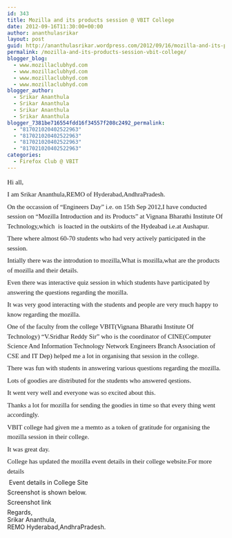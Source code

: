 ```yaml
---
id: 343
title: Mozilla and its products session @ VBIT College
date: 2012-09-16T11:30:00+00:00
author: ananthulasrikar
layout: post
guid: http://ananthulasrikar.wordpress.com/2012/09/16/mozilla-and-its-products-session-vbit-college/
permalink: /mozilla-and-its-products-session-vbit-college/
blogger_blog:
  - www.mozillaclubhyd.com
  - www.mozillaclubhyd.com
  - www.mozillaclubhyd.com
  - www.mozillaclubhyd.com
blogger_author:
  - Srikar Ananthula
  - Srikar Ananthula
  - Srikar Ananthula
  - Srikar Ananthula
blogger_7381be716554fdd16f34557f208c2492_permalink:
  - "817021020402522963"
  - "817021020402522963"
  - "817021020402522963"
  - "817021020402522963"
categories:
  - Firefox Club @ VBIT
---
```

<div dir="ltr" style="text-align:left;">
  </p> 
  
  <div style="font-family:Georgia, 'Palatino Linotype', 'Book Antiqua', 'URW Palladio L', Baskerville, Meiryo, 'Hiragino Mincho Pro', 'MS PMincho', serif;font-size:15px;line-height:22.5px;margin-bottom:6px;margin-top:6px;padding:0;">
    Hi all,
  </div>
  
  <div style="font-family:Georgia, 'Palatino Linotype', 'Book Antiqua', 'URW Palladio L', Baskerville, Meiryo, 'Hiragino Mincho Pro', 'MS PMincho', serif;font-size:15px;line-height:22.5px;margin-bottom:6px;margin-top:6px;padding:0;">
    I am Srikar Ananthula,REMO of Hyderabad,AndhraPradesh.
  </div>
  
  <div style="font-family:Georgia, 'Palatino Linotype', 'Book Antiqua', 'URW Palladio L', Baskerville, Meiryo, 'Hiragino Mincho Pro', 'MS PMincho', serif;font-size:15px;line-height:22.5px;margin-bottom:6px;margin-top:6px;padding:0;">
    On the occassion of &#8220;Engineers Day&#8221; i.e. on 15th Sep 2012,I have conducted session on &#8220;Mozilla Introduction and its Products&#8221; at Vignana Bharathi Institute Of Technology,which  is loacted in the outskirts of the Hydeabad i.e.at Aushapur.
  </div>
  
  <div style="font-family:Georgia, 'Palatino Linotype', 'Book Antiqua', 'URW Palladio L', Baskerville, Meiryo, 'Hiragino Mincho Pro', 'MS PMincho', serif;font-size:15px;line-height:22.5px;margin-bottom:6px;margin-top:6px;padding:0;">
    There where almost 60-70 students who had very actively participated in the session.
  </div>
  
  <div style="font-family:Georgia, 'Palatino Linotype', 'Book Antiqua', 'URW Palladio L', Baskerville, Meiryo, 'Hiragino Mincho Pro', 'MS PMincho', serif;font-size:15px;line-height:22.5px;margin-bottom:6px;margin-top:6px;padding:0;">
    Intially there was the introdution to mozilla,What is mozilla,what are the products of mozilla and their details.
  </div>
  
  <div style="font-family:Georgia, 'Palatino Linotype', 'Book Antiqua', 'URW Palladio L', Baskerville, Meiryo, 'Hiragino Mincho Pro', 'MS PMincho', serif;font-size:15px;line-height:22.5px;margin-bottom:6px;margin-top:6px;padding:0;">
    Even there was interactive quiz session in which students have participated by answering the questions regarding the mozilla.
  </div>
  
  <div style="font-family:Georgia, 'Palatino Linotype', 'Book Antiqua', 'URW Palladio L', Baskerville, Meiryo, 'Hiragino Mincho Pro', 'MS PMincho', serif;font-size:15px;line-height:22.5px;margin-bottom:6px;margin-top:6px;padding:0;">
    It was very good interacting with the students and people are very much happy to know regarding the mozilla.
  </div>
  
  <div style="font-family:Georgia, 'Palatino Linotype', 'Book Antiqua', 'URW Palladio L', Baskerville, Meiryo, 'Hiragino Mincho Pro', 'MS PMincho', serif;font-size:15px;line-height:22.5px;margin-bottom:6px;margin-top:6px;padding:0;">
    One of the faculty from the college VBIT(Vignana Bharathi Institute Of Technology) &#8220;V.Sridhar Reddy Sir&#8221; who is the coordinator of CINE(Computer Science And Information Technology Network Engineers Branch Association of CSE and IT Dep) helped me a lot in organising that session in the college.
  </div>
  
  <div style="font-family:Georgia, 'Palatino Linotype', 'Book Antiqua', 'URW Palladio L', Baskerville, Meiryo, 'Hiragino Mincho Pro', 'MS PMincho', serif;font-size:15px;line-height:22.5px;margin-bottom:6px;margin-top:6px;padding:0;">
    There was fun with students in answering various questions regarding the mozilla.
  </div>
  
  <div style="font-family:Georgia, 'Palatino Linotype', 'Book Antiqua', 'URW Palladio L', Baskerville, Meiryo, 'Hiragino Mincho Pro', 'MS PMincho', serif;font-size:15px;line-height:22.5px;margin-bottom:6px;margin-top:6px;padding:0;">
    Lots of goodies are distributed for the students who answered qestions.
  </div>
  
  <div style="font-family:Georgia, 'Palatino Linotype', 'Book Antiqua', 'URW Palladio L', Baskerville, Meiryo, 'Hiragino Mincho Pro', 'MS PMincho', serif;font-size:15px;line-height:22.5px;margin-bottom:6px;margin-top:6px;padding:0;">
    It went very well and everyone was so excited about this.
  </div>
  
  <div style="font-family:Georgia, 'Palatino Linotype', 'Book Antiqua', 'URW Palladio L', Baskerville, Meiryo, 'Hiragino Mincho Pro', 'MS PMincho', serif;font-size:15px;line-height:22.5px;margin-bottom:6px;margin-top:6px;padding:0;">
    Thanks a lot for mozilla for sending the goodies in time so that every thing went accordingly.
  </div>
  
  <div style="font-family:Georgia, 'Palatino Linotype', 'Book Antiqua', 'URW Palladio L', Baskerville, Meiryo, 'Hiragino Mincho Pro', 'MS PMincho', serif;font-size:15px;line-height:22.5px;margin-bottom:6px;margin-top:6px;padding:0;">
    VBIT college had given me a memto as a token of gratitude for organising the mozilla session in their college.
  </div>
  
  <div style="font-family:Georgia, 'Palatino Linotype', 'Book Antiqua', 'URW Palladio L', Baskerville, Meiryo, 'Hiragino Mincho Pro', 'MS PMincho', serif;font-size:15px;line-height:22.5px;margin-bottom:6px;margin-top:6px;padding:0;">
    It was great day.
  </div>
  
  <div style="font-family:Georgia, 'Palatino Linotype', 'Book Antiqua', 'URW Palladio L', Baskerville, Meiryo, 'Hiragino Mincho Pro', 'MS PMincho', serif;font-size:15px;line-height:22.5px;margin-bottom:6px;margin-top:6px;padding:0;">
    College has updated the mozilla event details in their college website.For more details
  </div>
  
  <div style="font-family:Georgia, 'Palatino Linotype', 'Book Antiqua', 'URW Palladio L', Baskerville, Meiryo, 'Hiragino Mincho Pro', 'MS PMincho', serif;font-size:15px;line-height:22.5px;margin-bottom:6px;margin-top:6px;padding:0;">
  </div>
  
  <div style="margin-bottom:6px;margin-top:6px;padding:0;">
     <a href="http://vbithyd.ac.in/component/content/article/234.html" style="margin:0;padding:0;text-decoration:initial;" target="_blank">Event details in College Site</a>
  </div>
  
  <div style="margin-bottom:6px;margin-top:6px;padding:0;">
    Screenshot is shown below.
  </div>
  
  <div style="margin-bottom:6px;margin-top:6px;padding:0;">
  </div>
  
  <div style="margin-bottom:6px;margin-top:6px;padding:0;">
    <a href="http://www.flickr.com/photos/ananthulasrikar/8040363087/" style="margin:0;padding:0;text-decoration:initial;" target="_blank">Screenshot link</a>
  </div>
  
  <div style="margin-bottom:6px;margin-top:6px;padding:0;">
    <a href="http://www.flickr.com/photos/ananthulasrikar/8040363087/" style="margin:0;padding:0;text-decoration:initial;" target="_blank">Regards,<br style="margin:0;padding:0;" />Srikar Ananthula,<br style="margin:0;padding:0;" />REMO Hyderabad,AndhraPradesh.</a>
  </div>
  
  <p>
  </p>
  
  <div style="font-family:Georgia, 'Palatino Linotype', 'Book Antiqua', 'URW Palladio L', Baskerville, Meiryo, 'Hiragino Mincho Pro', 'MS PMincho', serif;font-size:15px;line-height:22.5px;margin-bottom:6px;margin-top:6px;padding:0;">
  </div>
  
  <div style="font-family:Georgia, 'Palatino Linotype', 'Book Antiqua', 'URW Palladio L', Baskerville, Meiryo, 'Hiragino Mincho Pro', 'MS PMincho', serif;font-size:15px;line-height:22.5px;margin-bottom:6px;margin-top:6px;padding:0;">
  </div>
</div>
